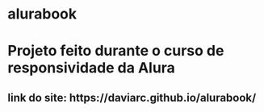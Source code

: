# alurabook
<h1>Projeto feito durante o curso de responsividade da Alura</h1>
<h2>link do site: https://daviarc.github.io/alurabook/</h2>
